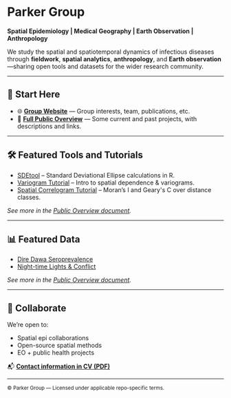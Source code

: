 # Parker Group

**Spatial Epidemiology | Medical Geography | Earth Observation | Anthropology**

We study the spatial and spatiotemporal dynamics of infectious diseases through **fieldwork**, **spatial analytics**, **anthropology**, and **Earth observation**—sharing open tools and datasets for the wider research community.

---

## 🚀 Start Here

- 🌐 **[Group Website](https://parker-group.github.io/)** — Group interests, team, publications, etc.
- 📜 **[Full Public Overview](https://github.com/parker-group/public-overview)** — Some current and past projects, with descriptions and links.

---

## 🛠 Featured Tools and Tutorials
- [SDEtool](https://github.com/parker-group/SDEtool) – Standard Deviational Ellipse calculations in R.
- [Variogram Tutorial](https://github.com/parker-group/variogram_tutorial1) – Intro to spatial dependence & variograms.
- [Spatial Correlogram Tutorial](https://github.com/parker-group/spcorrelogram_tutorial1) – Moran’s I and Geary's C over distance classes.

*See more in the [Public Overview document](https://github.com/parker-group/public-overview).*

---

## 📊 Featured Data
- [Dire Dawa Seroprevalence](https://github.com/parker-group/DireDawa_Seroepi)
- [Night-time Lights & Conflict](https://github.com/parker-group/NTL_conflict)

*See more in the [Public Overview document](https://github.com/parker-group/public-overview).*

---

## 🤝 Collaborate
We’re open to:
- Spatial epi collaborations
- Open-source spatial methods
- EO + public health projects

📬 **[Contact information in CV (PDF)](https://github.com/parker-group/parker-group.github.io/raw/main/docs/ParkerCV.pdf)**

---

<sub>© Parker Group — Licensed under applicable repo-specific terms.</sub>
